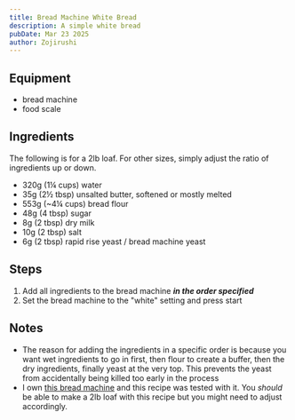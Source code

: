 ```yaml
---
title: Bread Machine White Bread
description: A simple white bread
pubDate: Mar 23 2025
author: Zojirushi
---
```


## Equipment

- bread machine
- food scale

## Ingredients

The following is for a 2lb loaf. For other sizes, simply adjust the ratio of ingredients up or down.

- 320g (1¼ cups) water
- 35g (2½ tbsp) unsalted butter, softened or mostly melted
- 553g (~4¼ cups) bread flour
- 48g (4 tbsp) sugar
- 8g (2 tbsp) dry milk
- 10g (2 tbsp) salt
- 6g (2 tbsp) rapid rise yeast / bread machine yeast

## Steps

1. Add all ingredients to the bread machine ***in the order specified***
2. Set the bread machine to the "white" setting and press start


## Notes

- The reason for adding the ingredients in a specific order is because you want wet ingredients to go in first, then flour to create a buffer, then the dry ingredients, finally yeast at the very top. This prevents the yeast from accidentally being killed too early in the process
- I own [this bread machine](https://shop.zojirushi.com/products/bbpdc?srsltid=AfmBOorG05ksR-_dPSJdPvuBO4suYH_pXgjQGTmibHCmjegY4xhBfNh6) and this recipe was tested with it. You *should* be able to make a 2lb loaf with this recipe but you might need to adjust accordingly.
